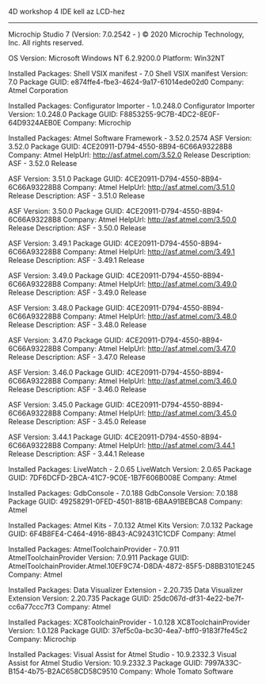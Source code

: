 4D workshop 4 IDE kell az LCD-hez
______________________________________________

Microchip Studio 7 (Version: 7.0.2542 - )
© 2020 Microchip Technology, Inc.
All rights reserved.


OS Version: Microsoft Windows NT 6.2.9200.0
Platform: Win32NT


Installed Packages: Shell VSIX manifest - 7.0
Shell VSIX manifest
Version: 7.0
Package GUID: e874ffe4-fbe3-4624-9a17-61014ede02d0
Company: Atmel Corporation


Installed Packages: Configurator Importer - 1.0.248.0
Configurator Importer
Version: 1.0.248.0
Package GUID: F8853255-9C7B-4DC2-8E0F-64D9324AEB0E
Company: Microchip


Installed Packages: Atmel Software Framework - 3.52.0.2574
ASF
Version: 3.52.0
Package GUID: 4CE20911-D794-4550-8B94-6C66A93228B8
Company: Atmel
HelpUrl: http://asf.atmel.com/3.52.0
Release Description: ASF - 3.52.0 Release

ASF
Version: 3.51.0
Package GUID: 4CE20911-D794-4550-8B94-6C66A93228B8
Company: Atmel
HelpUrl: http://asf.atmel.com/3.51.0
Release Description: ASF - 3.51.0 Release

ASF
Version: 3.50.0
Package GUID: 4CE20911-D794-4550-8B94-6C66A93228B8
Company: Atmel
HelpUrl: http://asf.atmel.com/3.50.0
Release Description: ASF - 3.50.0 Release

ASF
Version: 3.49.1
Package GUID: 4CE20911-D794-4550-8B94-6C66A93228B8
Company: Atmel
HelpUrl: http://asf.atmel.com/3.49.1
Release Description: ASF - 3.49.1 Release

ASF
Version: 3.49.0
Package GUID: 4CE20911-D794-4550-8B94-6C66A93228B8
Company: Atmel
HelpUrl: http://asf.atmel.com/3.49.0
Release Description: ASF - 3.49.0 Release

ASF
Version: 3.48.0
Package GUID: 4CE20911-D794-4550-8B94-6C66A93228B8
Company: Atmel
HelpUrl: http://asf.atmel.com/3.48.0
Release Description: ASF - 3.48.0 Release

ASF
Version: 3.47.0
Package GUID: 4CE20911-D794-4550-8B94-6C66A93228B8
Company: Atmel
HelpUrl: http://asf.atmel.com/3.47.0
Release Description: ASF - 3.47.0 Release

ASF
Version: 3.46.0
Package GUID: 4CE20911-D794-4550-8B94-6C66A93228B8
Company: Atmel
HelpUrl: http://asf.atmel.com/3.46.0
Release Description: ASF - 3.46.0 Release

ASF
Version: 3.45.0
Package GUID: 4CE20911-D794-4550-8B94-6C66A93228B8
Company: Atmel
HelpUrl: http://asf.atmel.com/3.45.0
Release Description: ASF - 3.45.0 Release

ASF
Version: 3.44.1
Package GUID: 4CE20911-D794-4550-8B94-6C66A93228B8
Company: Atmel
HelpUrl: http://asf.atmel.com/3.44.1
Release Description: ASF - 3.44.1 Release



Installed Packages: LiveWatch - 2.0.65
LiveWatch
Version: 2.0.65
Package GUID: 7DF6DCFD-2BCA-41C7-9C0E-1B7F606B008E
Company: Atmel


Installed Packages: GdbConsole - 7.0.188
GdbConsole
Version: 7.0.188
Package GUID: 49258291-0FED-4501-881B-6BAA91BEBCA8
Company: Atmel


Installed Packages: Atmel Kits - 7.0.132
Atmel Kits
Version: 7.0.132
Package GUID: 6F4B8FE4-C464-4916-8B43-AC92431C1CDF
Company: Atmel


Installed Packages: AtmelToolchainProvider - 7.0.911
AtmelToolchainProvider
Version: 7.0.911
Package GUID: AtmelToolchainProvider.Atmel.10EF9C74-D8DA-4872-85F5-D8BB3101E245
Company: Atmel


Installed Packages: Data Visualizer Extension - 2.20.735
Data Visualizer Extension
Version: 2.20.735
Package GUID: 25dc067d-df31-4e22-be7f-cc6a77ccc7f3
Company: Atmel


Installed Packages: XC8ToolchainProvider - 1.0.128
XC8ToolchainProvider
Version: 1.0.128
Package GUID: 37ef5c0a-bc30-4ea7-bff0-9183f7fe45c2
Company: Microchip


Installed Packages: Visual Assist for Atmel Studio - 10.9.2332.3
Visual Assist for Atmel Studio
Version: 10.9.2332.3
Package GUID: 7997A33C-B154-4b75-B2AC658CD58C9510
Company: Whole Tomato Software




